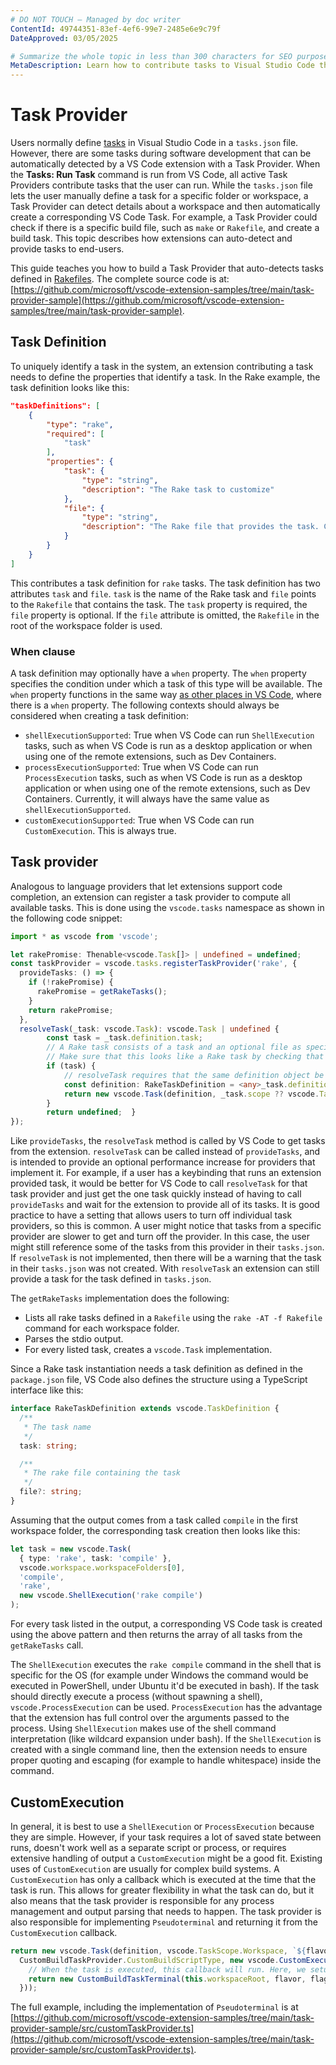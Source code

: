 ```yaml
---
# DO NOT TOUCH — Managed by doc writer
ContentId: 49744351-83ef-4ef6-99e7-2485e6e9c79f
DateApproved: 03/05/2025

# Summarize the whole topic in less than 300 characters for SEO purpose
MetaDescription: Learn how to contribute tasks to Visual Studio Code through an extension (plug-in).
---
```


# Task Provider

Users normally define [tasks](/docs/editor/tasks) in Visual Studio Code in a `tasks.json` file. However, there are some tasks during software development that can be automatically detected by a VS Code extension with a Task Provider. When the **Tasks: Run Task** command is run from VS Code, all active Task Providers contribute tasks that the user can run. While the `tasks.json` file lets the user manually define a task for a specific folder or workspace, a Task Provider can detect details about a workspace and then automatically create a corresponding VS Code Task. For example, a Task Provider could check if there is a specific build file, such as `make` or `Rakefile`, and create a build task. This topic describes how extensions can auto-detect and provide tasks to end-users.

This guide teaches you how to build a Task Provider that auto-detects tasks defined in [Rakefiles](https://ruby.github.io/rake/). The complete source code is at: [https://github.com/microsoft/vscode-extension-samples/tree/main/task-provider-sample](https://github.com/microsoft/vscode-extension-samples/tree/main/task-provider-sample).

## Task Definition

To uniquely identify a task in the system, an extension contributing a task needs to define the properties that identify a task. In the Rake example, the task definition looks like this:

```json
"taskDefinitions": [
    {
        "type": "rake",
        "required": [
            "task"
        ],
        "properties": {
            "task": {
                "type": "string",
                "description": "The Rake task to customize"
            },
            "file": {
                "type": "string",
                "description": "The Rake file that provides the task. Can be omitted."
            }
        }
    }
]
```

This contributes a task definition for `rake` tasks. The task definition has two attributes `task` and `file`. `task` is the name of the Rake task and `file` points to the `Rakefile` that contains the task. The `task` property is required, the `file` property is optional. If the `file` attribute is omitted, the `Rakefile` in the root of the workspace folder is used.

### When clause

A task definition may optionally have a `when` property. The `when` property specifies the condition under which a task of this type will be available. The `when` property functions in the same way [as other places in VS Code](/api/references/when-clause-contexts), where there is a `when` property. The following contexts should always be considered when creating a task definition:

- `shellExecutionSupported`: True when VS Code can run `ShellExecution` tasks, such as when VS Code is run as a desktop application or when using one of the remote extensions, such as Dev Containers.
- `processExecutionSupported`: True when VS Code can run `ProcessExecution` tasks, such as when VS Code is run as a desktop application or when using one of the remote extensions, such as Dev Containers. Currently, it will always have the same value as `shellExecutionSupported`.
- `customExecutionSupported`: True when VS Code can run `CustomExecution`. This is always true.

## Task provider

Analogous to language providers that let extensions support code completion, an extension can register a task provider to compute all available tasks. This is done using the `vscode.tasks` namespace as shown in the following code snippet:

```ts
import * as vscode from 'vscode';

let rakePromise: Thenable<vscode.Task[]> | undefined = undefined;
const taskProvider = vscode.tasks.registerTaskProvider('rake', {
  provideTasks: () => {
    if (!rakePromise) {
      rakePromise = getRakeTasks();
    }
    return rakePromise;
  },
  resolveTask(_task: vscode.Task): vscode.Task | undefined {
		const task = _task.definition.task;
		// A Rake task consists of a task and an optional file as specified in RakeTaskDefinition
		// Make sure that this looks like a Rake task by checking that there is a task.
		if (task) {
			// resolveTask requires that the same definition object be used.
			const definition: RakeTaskDefinition = <any>_task.definition;
			return new vscode.Task(definition, _task.scope ?? vscode.TaskScope.Workspace, definition.task, 'rake', new vscode.ShellExecution(`rake ${definition.task}`));
		}
		return undefined;  }
});
```

Like `provideTasks`, the `resolveTask` method is called by VS Code to get tasks from the extension. `resolveTask` can be called instead of `provideTasks`, and is intended to provide an optional performance increase for providers that implement it. For example, if a user has a keybinding that runs an extension provided task, it would be better for VS Code to call `resolveTask` for that task provider and just get the one task quickly instead of having to call `provideTasks` and wait for the extension to provide all of its tasks. It is good practice to have a setting that allows users to turn off individual task providers, so this is common. A user might notice that tasks from a specific provider are slower to get and turn off the provider. In this case, the user might still reference some of the tasks from this provider in their `tasks.json`. If `resolveTask` is not implemented, then there will be a warning that the task in their `tasks.json` was not created. With `resolveTask` an extension can still provide a task for the task defined in `tasks.json`.

The `getRakeTasks` implementation does the following:

- Lists all rake tasks defined in a `Rakefile` using the `rake -AT -f Rakefile` command for each workspace folder.
- Parses the stdio output.
- For every listed task, creates a `vscode.Task` implementation.

Since a Rake task instantiation needs a task definition as defined in the `package.json` file, VS Code also defines the structure using a TypeScript interface like this:

```typescript
interface RakeTaskDefinition extends vscode.TaskDefinition {
  /**
   * The task name
   */
  task: string;

  /**
   * The rake file containing the task
   */
  file?: string;
}
```

Assuming that the output comes from a task called `compile` in the first workspace folder, the corresponding task creation then looks like this:

```typescript
let task = new vscode.Task(
  { type: 'rake', task: 'compile' },
  vscode.workspace.workspaceFolders[0],
  'compile',
  'rake',
  new vscode.ShellExecution('rake compile')
);
```

For every task listed in the output, a corresponding VS Code task is created using the above pattern and then returns the array of all tasks from the `getRakeTasks` call.

The `ShellExecution` executes the `rake compile` command in the shell that is specific for the OS (for example under Windows the command would be executed in PowerShell, under Ubuntu it'd be executed in bash). If the task should directly execute a process (without spawning a shell), `vscode.ProcessExecution` can be used. `ProcessExecution` has the advantage that the extension has full control over the arguments passed to the process. Using `ShellExecution` makes use of the shell command interpretation (like wildcard expansion under bash). If the `ShellExecution` is created with a single command line, then the extension needs to ensure proper quoting and escaping (for example to handle whitespace) inside the command.

## CustomExecution

In general, it is best to use a `ShellExecution` or `ProcessExecution` because they are simple. However, if your task requires a lot of saved state between runs, doesn't work well as a separate script or process, or requires extensive handling of output a `CustomExecution` might be a good fit. Existing uses of `CustomExecution` are usually for complex build systems. A `CustomExecution` has only a callback which is executed at the time that the task is run. This allows for greater flexibility in what the task can do, but it also means that the task provider is responsible for any process management and output parsing that needs to happen. The task provider is also responsible for implementing `Pseudoterminal` and returning it from the `CustomExecution` callback.

```typescript
return new vscode.Task(definition, vscode.TaskScope.Workspace, `${flavor} ${flags.join(' ')}`,
  CustomBuildTaskProvider.CustomBuildScriptType, new vscode.CustomExecution(async (): Promise<vscode.Pseudoterminal> => {
    // When the task is executed, this callback will run. Here, we setup for running the task.
    return new CustomBuildTaskTerminal(this.workspaceRoot, flavor, flags, () => this.sharedState, (state: string) => this.sharedState = state);
  }));
```

The full example, including the implementation of `Pseudoterminal` is at [https://github.com/microsoft/vscode-extension-samples/tree/main/task-provider-sample/src/customTaskProvider.ts](https://github.com/microsoft/vscode-extension-samples/tree/main/task-provider-sample/src/customTaskProvider.ts).
